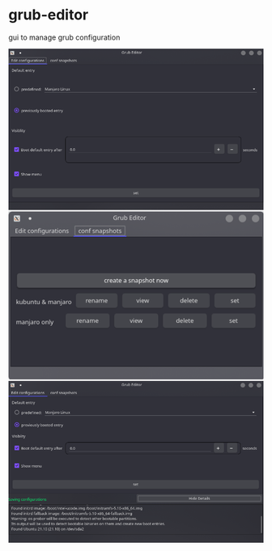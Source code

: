 # grub-editor
gui to manage grub configuration



![Screenshots](screenshots/grub-editor0.png)
![Screenshots](screenshots/grub-editor1.png)
![Screenshots](screenshots/grub-editor2.png)
